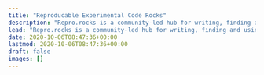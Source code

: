 ```yaml
---
title: "Reproducable Experimental Code Rocks"
description: "Repro.rocks is a community-led hub for writing, finding and using reproducible academic/experimental code."
lead: "Repro.rocks is a community-led hub for writing, finding and using reproducible academic/experimental code."
date: 2020-10-06T08:47:36+00:00
lastmod: 2020-10-06T08:47:36+00:00
draft: false
images: []
---
```

